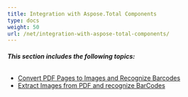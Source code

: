 ```yaml
---
title: Integration with Aspose.Total Components
type: docs
weight: 50
url: /net/integration-with-aspose-total-components/
---
```


###### **This section includes the following topics:** 
- [Convert PDF Pages to Images and Recognize Barcodes](/pdf/net/convert-pdf-pages-to-images-and-recognize-barcodes/)
- [Extract Images from PDF and recognize BarCodes](/pdf/net/extract-images-from-pdf-and-recognize-barcodes/)
